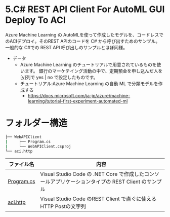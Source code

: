 # 5.C# REST API Client For AutoML GUI Deploy To ACI

Azure Machine Learning の AutoMLを使って作成したモデルを、コードレスでのACIデプロイ。そのREST APIのコードを C# から呼び出すためのサンプル。
一般的な C#での REST API 呼び出しのサンプルとほぼ同様。

  - データ
      - Azure Machine Learning のチュートリアルで用意されているものを使います。
銀行のマーケテイング活動の中で、定期預金を申し込んだ人を[y]列で yes | no で設定したものです。
      - チュートリアル:Azure Machine Learning の自動 ML で分類モデルを作成する
          - https://docs.microsoft.com/ja-jp/azure/machine-learning/tutorial-first-experiment-automated-ml


# フォルダー構造


```bash
├── WebAPIClient
|     ├── Program.cs
|     └── WebAPIClient.csproj
└── aci.http
```

| ファイル名                               | 内容 |
| ---------------------------------------- | ----------------- |
| [Program.cs](WebAPIClient/Program.cs)  | Visual Studio Code の .NET Core で作成したコンソールアプリケーションタイプの REST Client のサンプル | 
| [aci.http](WebAPIClient/aci.http) | Visual Studio Code のREST Client で直ぐに使えるHTTP Postの文字列 |   
